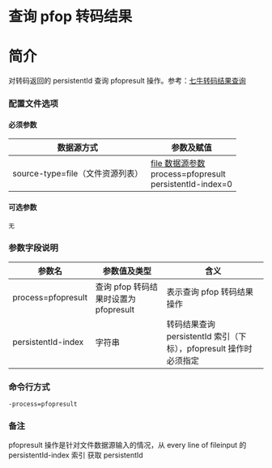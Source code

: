 # 查询 pfop 转码结果

# 简介
对转码返回的 persistentId 查询 pfopresult 操作。参考：[七牛转码结果查询](https://developer.qiniu.com/dora/manual/1294/persistent-processing-status-query-prefop)

### 配置文件选项

#### 必须参数
|数据源方式|参数及赋值|  
|--------|-----|  
|source-type=file（文件资源列表）|[file 数据源参数](fileinput.md) <br> process=pfopresult <br> persistentId-index=0|  

#### 可选参数
```
无
```

### 参数字段说明
|参数名|参数值及类型 | 含义|  
|-----|-------|-----|  
|process=pfopresult| 查询 pfop 转码结果时设置为pfopresult| 表示查询 pfop 转码结果操作|  
|persistentId-index| 字符串| 转码结果查询 persistentId 索引（下标），pfopresult 操作时必须指定 |  

### 命令行方式
```
-process=pfopresult 
```

### 备注
pfopresult 操作是针对文件数据源输入的情况，从 every line of fileinput 的 persistentId-index 索引
获取 persistentId
